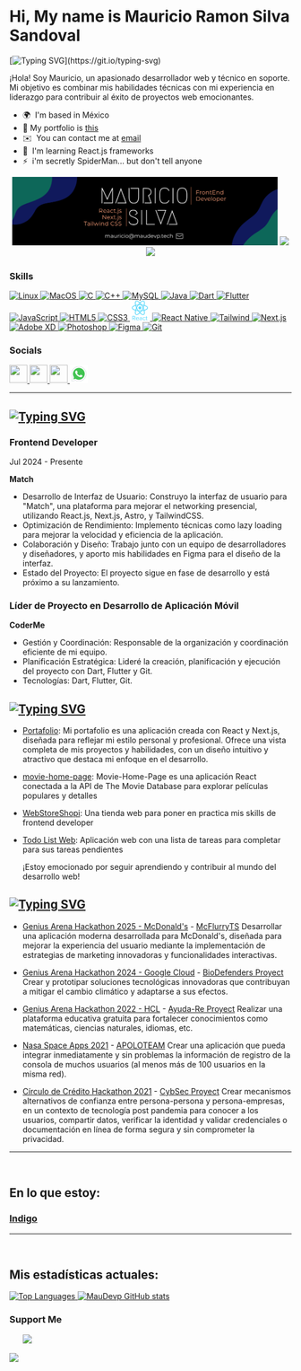 # Hi, My name is Mauricio Ramon Silva Sandoval

[![Typing SVG](https://readme-typing-svg.herokuapp.com?font=Fira+Code&weight=500&size=28&duration=3000&pause=500&color=EFDC4C&vCenter=true&width=480&lines=I'm+a+frontend+web+developer;And+a+great+coworker.)](https://git.io/typing-svg)

¡Hola! Soy Mauricio, un apasionado desarrollador web y técnico en soporte. Mi objetivo es combinar mis habilidades técnicas con mi experiencia en liderazgo para contribuir al éxito de proyectos web emocionantes.  

- 🌍  I'm based in México
- 💼  My portfolio is [this](https://www.maudevp.tech)
- ✉️  You can contact me at [email](mailto:mauricio@maudevp.tech)
- 🧠  I'm learning React.js frameworks
- ⚡  i'm secretly SpiderMan... but don't tell anyone  

<div align="center">
    <img style="width: 94%;" src="/banner-GitHub.png" alt="Banner perfil">
    <a href="https://www.github.com/MauDevp" target="_blank" rel="noreferrer">
        <picture>
            <img src="https://img.shields.io/github/followers/MauDevp?logo=github&style=for-the-badge&color=ef4444&labelColor=22272e" />
        </picture>
    </a>
    <a href="https://www.x.com/MauricioRamonS3" target="_blank" rel="noreferrer">
        <picture>
            <img src="https://img.shields.io/twitter/follow/MauricioRamonS3?logo=x&style=for-the-badge&color=ef4444&labelColor=22272e"/>
        </picture>
    </a>
</div>


### Skills

<p align="left" style="text-decoration:none">
    <a href="https://www.linux.org" target="_blank" rel="noreferrer">
        <picture>
            <img src="https://raw.githubusercontent.com/danielcranney/readme-generator/main/public/icons/skills/linux-colored.svg" width="36" height="36" alt="Linux" />
        </picture>
    </a>
    <a href="https://apple.com" target="_blank" rel="noreferrer">
        <picture>
            <img src="https://raw.githubusercontent.com/danielcranney/readme-generator/main/public/icons/skills/macos-colored-dark.svg" width="36" height="36" alt="MacOS" />
        </picture>
    </a>
    <a href="https://docs.microsoft.com/en-us/cpp/?view=msvc-170" target="_blank" rel="noreferrer">
        <picture>
            <img src="https://raw.githubusercontent.com/danielcranney/readme-generator/main/public/icons/skills/c-colored.svg" width="36" height="36" alt="C" />
        </picture>
    </a>
    <a href="https://docs.microsoft.com/en-us/cpp/?view=msvc-170" target="_blank" rel="noreferrer">
        <picture>
            <img src="https://raw.githubusercontent.com/danielcranney/readme-generator/main/public/icons/skills/cplusplus-colored.svg" width="36" height="36" alt="C++" />
        </picture>
    </a>
    <a href="https://www.mysql.com/" target="_blank" rel="noreferrer">
        <picture>
            <img src="https://raw.githubusercontent.com/danielcranney/readme-generator/main/public/icons/skills/mysql-colored.svg" width="36" height="36" alt="MySQL" />
        </picture>
    </a>
    <a href="https://www.oracle.com/java/" target="_blank" rel="noreferrer">
        <picture>
            <img src="https://raw.githubusercontent.com/danielcranney/readme-generator/main/public/icons/skills/java-colored.svg" width="36" height="36" alt="Java" />
        </picture>
    </a>
    <a href="https://dart.dev/" target="_blank" rel="noreferrer">
        <picture>
            <img src="https://raw.githubusercontent.com/danielcranney/readme-generator/main/public/icons/skills/dart-colored.svg" width="36" height="36" alt="Dart" />
        </picture>
    </a>
    <a href="https://flutter.dev/" target="_blank" rel="noreferrer">
        <picture>
            <img src="https://raw.githubusercontent.com/danielcranney/readme-generator/main/public/icons/skills/flutter-colored.svg" width="36" height="36" alt="Flutter" />
        </picture>
    </a>
    <a href="https://developer.mozilla.org/en-US/docs/Web/JavaScript" target="_blank" rel="noreferrer">
        <picture>
            <img src="https://raw.githubusercontent.com/danielcranney/readme-generator/main/public/icons/skills/javascript-colored.svg" width="36" height="36" alt="JavaScript" />
        </picture>
    </a>
    <a href="https://developer.mozilla.org/en-US/docs/Glossary/HTML5" target="_blank" rel="noreferrer">
        <picture>
            <img src="https://raw.githubusercontent.com/danielcranney/readme-generator/main/public/icons/skills/html5-colored.svg" width="36" height="36" alt="HTML5" />
        </picture>
    </a>
    <a href="https://www.w3.org/TR/CSS/#css" target="_blank" rel="noreferrer">
        <picture>
            <img src="https://raw.githubusercontent.com/danielcranney/readme-generator/main/public/icons/skills/css3-colored.svg" width="36" height="36" alt="CSS3" />
        </picture>
    </a>
    <a href="https://reactjs.org/" target="_blank" rel="noreferrer">
        <picture>
            <img src="https://raw.githubusercontent.com/devicons/devicon/master/icons/react/react-original-wordmark.svg" width="36" height="36" alt="React" />
        </picture>
    </a>
    <a href="https://reactnative.dev/" target="_blank" rel="noreferrer">
        <picture>
            <img src="https://cdn.worldvectorlogo.com/logos/react-native-1.svg" width="36" height="36" alt="React Native" />
        </picture>
    </a>
    <a href="https://tailwindcss.com/" target="_blank" rel="noreferrer">
        <picture>
            <img src="https://cdn.worldvectorlogo.com/logos/tailwind-css-2.svg" width="36" height="36" alt="Tailwind" />
        </picture>
    </a>
    <a href="https://nextjs.org/" target="_blank" rel="noreferrer">
        <picture>
            <img src="https://cdn.worldvectorlogo.com/logos/next-js.svg" width="36" height="36" alt="Next.js" />
        </picture>
    </a>
    <a href="https://www.adobe.com/products/xd.html" target="_blank" rel="noreferrer">
        <picture>
            <img src="https://cdn.worldvectorlogo.com/logos/adobe-xd-1.svg" width="36" height="36" alt="Adobe XD" />
        </picture>
    </a>
    <a href="https://www.adobe.com/mx/products/photoshop.html" target="_blank" rel="noreferrer">
        <picture>
            <img src="https://raw.githubusercontent.com/danielcranney/readme-generator/main/public/icons/skills/photoshop-colored-dark.svg" width="36" height="36" alt="Photoshop" />
        </picture>
    </a>
    <a href="https://www.figma.com/" target="_blank" rel="noreferrer">
        <picture>
            <img src="https://raw.githubusercontent.com/danielcranney/readme-generator/main/public/icons/skills/figma-colored.svg" width="36" height="36" alt="Figma" />
        </picture>
    </a>
    <a href="https://git-scm.com/" target="_blank" rel="noreferrer">
        <picture>
            <img src="https://raw.githubusercontent.com/danielcranney/readme-generator/main/public/icons/skills/git-colored.svg" width="36" height="36" alt="Git" />
        </picture>
    </a>
</p>

### Socials

<p align="left"> 
    <a href="https://www.github.com/MauDevp" target="_blank" rel="noreferrer"> 
        <picture> 
            <source media="(prefers-color-scheme: dark)" srcset="https://raw.githubusercontent.com/danielcranney/readme-generator/main/public/icons/socials/github-dark.svg" /> 
            <source media="(prefers-color-scheme: light)" srcset="https://raw.githubusercontent.com/danielcranney/readme-generator/main/public/icons/socials/github.svg" /> 
            <img src="https://raw.githubusercontent.com/danielcranney/readme-generator/main/public/icons/socials/github.svg" width="32" height="32" /> 
        </picture> 
    </a> 
    <a href="https://www.x.com/MauricioRamonS3" target="_blank" rel="noreferrer"> 
        <picture> 
            <source media="(prefers-color-scheme: dark)" srcset="https://raw.githubusercontent.com/danielcranney/readme-generator/main/public/icons/socials/twitter-dark.svg" /> 
            <source media="(prefers-color-scheme: light)" srcset="https://raw.githubusercontent.com/danielcranney/readme-generator/main/public/icons/socials/twitter.svg" /> 
            <img src="https://raw.githubusercontent.com/danielcranney/readme-generator/main/public/icons/socials/twitter.svg" width="32" height="32" /> 
        </picture> 
    </a>
    <a href="https://www.linkedin.com/in/mau-silva/" target="_blank" rel="noreferrer"> 
        <picture> 
            <source media="(prefers-color-scheme: dark)" srcset="https://raw.githubusercontent.com/danielcranney/readme-generator/main/public/icons/socials/linkedin-dark.svg" /> 
            <source media="(prefers-color-scheme: light)" srcset="https://raw.githubusercontent.com/danielcranney/readme-generator/main/public/icons/socials/linkedin.svg" /> 
            <img src="https://raw.githubusercontent.com/danielcranney/readme-generator/main/public/icons/socials/linkedin.svg" width="32" height="32" /> 
        </picture> 
    </a> 
    <a href="https://wa.me/523343453963" target="_blank" rel="noreferrer"> 
        <picture> 
            <img src="/whatsapp.svg" width="32" height="32" /> 
        </picture> 
    </a> 
</p>

---

## [![Typing SVG](https://readme-typing-svg.herokuapp.com?font=Fira+Code&weight=650&size=28&duration=3800&pause=300&color=e44d28&vCenter=true&width=480&lines=Experiencia+profesional%3A)](https://git.io/typing-svg)

### Frontend Developer

Jul 2024 - Presente
 
**Match**

- Desarrollo de Interfaz de Usuario: Construyo la interfaz de usuario para "Match", una plataforma para mejorar el networking presencial, utilizando React.js, Next.js, Astro, y TailwindCSS.
- Optimización de Rendimiento: Implemento técnicas como lazy loading para mejorar la velocidad y eficiencia de la aplicación.
- Colaboración y Diseño: Trabajo junto con un equipo de desarrolladores y diseñadores, y aporto mis habilidades en Figma para el diseño de la interfaz.
- Estado del Proyecto: El proyecto sigue en fase de desarrollo y está próximo a su lanzamiento.

### Líder de Proyecto en Desarrollo de Aplicación Móvil

**CoderMe**

- Gestión y Coordinación: Responsable de la organización y coordinación eficiente de mi equipo.
- Planificación Estratégica: Lideré la creación, planificación y ejecución del proyecto con Dart, Flutter y Git.
- Tecnologías: Dart, Flutter, Git.


## [![Typing SVG](https://readme-typing-svg.herokuapp.com?font=Fira+Code&weight=650&size=28&duration=3800&pause=300&color=0E70B6&vCenter=true&width=480&lines=Proyectos+destacados%3A)](https://git.io/typing-svg)

- [Portafolio](https://www.maudevp.tech): Mi portafolio es una aplicación creada con React y Next.js, diseñada para reflejar mi estilo personal y profesional. Ofrece una vista completa de mis proyectos y habilidades, con un diseño intuitivo y atractivo que destaca mi enfoque en el desarrollo.
- [movie-home-page](https://github.com/MauDevp/movie-home-page): Movie-Home-Page es una aplicación React conectada a la API de The Movie Database para explorar películas populares y detalles
- [WebStoreShopi](https://github.com/MauDevp/WebStoreShopi): Una tienda web para poner en practica mis skills de frontend developer
- [Todo List Web](https://github.com/MauDevp/todo_list_love): Aplicación web con una lista de tareas para completar para sus tareas pendientes

  ¡Estoy emocionado por seguir aprendiendo y contribuir al mundo del desarrollo web!
  
## [![Typing SVG](https://readme-typing-svg.herokuapp.com?font=Fira+Code&weight=650&size=28&duration=3800&pause=300&color=60D9F5&vCenter=true&width=480&lines=Hackathones%3A)](https://git.io/typing-svg)

- [Genius Arena Hackathon 2025 - McDonald's](https://hackathon.genius-arena.com/hackathon/the-future-of-feel-good-moments-mcdonalds/) - [McFlurryTS](https://github.com/McFlurryTS/frontend)
  Desarrollar una aplicación moderna desarrollada para McDonald's, diseñada para mejorar la experiencia del usuario mediante la implementación de estrategias de marketing innovadoras y funcionalidades interactivas.

- [Genius Arena Hackathon 2024 - Google Cloud](https://hackathon.genius-arena.com/hackathon/desarrollando-para-un-futuro-sustentable-google-cloud/) - [BioDefenders Proyect](https://github.com/Bielma/bio-defenders-frontend)
  Crear y prototipar soluciones tecnológicas innovadoras que contribuyan a mitigar el cambio climático y adaptarse a sus efectos.
  
  
- [Genius Arena Hackathon 2022 - HCL](https://hackathon.talent-network.org/tracks/my-learning-coach-educacion-gratuita-para-estudiantes/) - [Ayuda-Re Proyect](https://app.genius-arena.com/participation_info/4/talent-hackathon?team_id=2447&ppro_id=1211)
  Realizar una plataforma educativa gratuita para fortalecer conocimientos como matemáticas, ciencias naturales, idiomas, etc.
  
- [Nasa Space Apps 2021](https://2021.spaceappschallenge.org/challenges/statements/lunar-surface-operations-real-time-collaboration/details) - [APOLOTEAM](https://docs.google.com/presentation/d/15g7p-f3fw8Lc89JUatUDC9Xq0X_JKFMVN_Lm2Dnyyq8/edit#slide=id.p)
  Crear una aplicación que pueda integrar inmediatamente y sin problemas la información de registro de la consola de muchos usuarios (al menos más de 100 usuarios en la misma red).
  
- [Círculo de Crédito Hackathon 2021](https://youtu.be/4TjBIYtkIyc) - [CybSec Proyect](https://www.youtube.com/watch?v=nOGCNlMylRs)
  Crear mecanismos alternativos de confianza entre persona-persona y persona-empresas, en un contexto de tecnología post pandemia para conocer a los usuarios, compartir datos, verificar la identidad y validar      credenciales o documentación en línea de forma segura y sin comprometer la privacidad.

---
<br>

## En lo que estoy:

### [Indigo](https://github.com/MauDevp/indigo)

---

<br>


## Mis estadísticas actuales:
<a href="https://github.com/MauDevp" align="left">
    <picture>
        <img src="https://github-readme-stats.vercel.app/api/top-langs/?username=MauDevp&langs_count=5&title_color=a855f7&text_color=22c55e&icon_color=ef4444&bg_color=22272e&hide_border=true&locale=en&custom_title=Top%20Languages%20and%20Frameworks" alt="Top Languages" />
    </picture>
</a>
<a href="https://github.com/MauDevp">
    <picture>
        <img src="https://github-readme-stats.vercel.app/api?username=MauDevp&show_icons=true&hide=&count_private=true&title_color=a855f7&text_color=22c55e&icon_color=ef4444&bg_color=22272e&hide_border=true&show_icons=true" alt="MauDevp GitHub stats" />
    </picture>
</a>



### Support Me

<ul style="list-style-type: none; margin: 0;">
    <li style="display: inline-block; margin-right: 0.25rem;"><a href="https://www.buymeacoffee.com/maudevp"><img src="https://cdn.buymeacoffee.com/buttons/v2/default-yellow.png" width="150"/></a></li>
</ul>

[![](https://visitcount.itsvg.in/api?id=MauDevp&label=Profile%20Views&pretty=false)](https://visitcount.itsvg.in)
